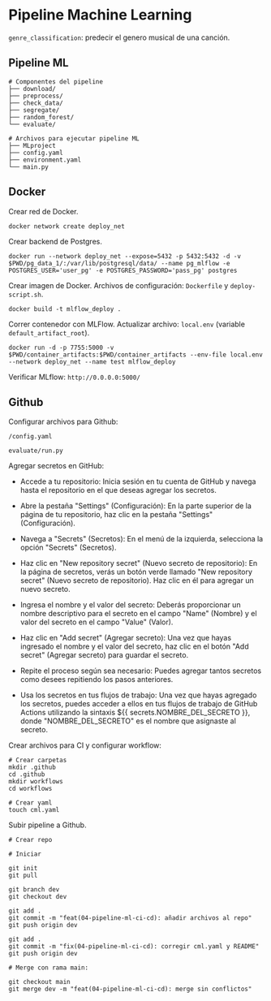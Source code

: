 # **Pipeline Machine Learning**

`genre_classification`: predecir el genero musical de una canción.

## **Pipeline ML**

```ssh
# Componentes del pipeline
├── download/
├── preprocess/
├── check_data/
├── segregate/
├── random_forest/
└── evaluate/

# Archivos para ejecutar pipeline ML
├── MLproject
├── config.yaml
├── environment.yaml
└── main.py
```

## **Docker**

Crear red de Docker.

```ssh
docker network create deploy_net
```

Crear backend de Postgres.

```ssh
docker run --network deploy_net --expose=5432 -p 5432:5432 -d -v $PWD/pg_data_1/:/var/lib/postgresql/data/ --name pg_mlflow -e POSTGRES_USER='user_pg' -e POSTGRES_PASSWORD='pass_pg' postgres
```

Crear imagen de Docker. Archivos de configuración: `Dockerfile` y `deploy-script.sh`.

```ssh
docker build -t mlflow_deploy .
```

Correr contenedor con MLFlow. Actualizar archivo: `local.env` (variable `default_artifact_root`).

```ssh
docker run -d -p 7755:5000 -v $PWD/container_artifacts:$PWD/container_artifacts --env-file local.env --network deploy_net --name test mlflow_deploy
```

Verificar MLflow: `http://0.0.0.0:5000/`

## **Github**

Configurar archivos para Github:

```ssh
/config.yaml

evaluate/run.py
```

Agregar secretos en GitHub:

- Accede a tu repositorio: Inicia sesión en tu cuenta de GitHub y navega hasta el repositorio en el que deseas agregar los secretos.

- Abre la pestaña "Settings" (Configuración): En la parte superior de la página de tu repositorio, haz clic en la pestaña "Settings" (Configuración).

- Navega a "Secrets" (Secretos): En el menú de la izquierda, selecciona la opción "Secrets" (Secretos).

- Haz clic en "New repository secret" (Nuevo secreto de repositorio): En la página de secretos, verás un botón verde llamado "New repository secret" (Nuevo secreto de repositorio). Haz clic en él para agregar un nuevo secreto.

- Ingresa el nombre y el valor del secreto: Deberás proporcionar un nombre descriptivo para el secreto en el campo "Name" (Nombre) y el valor del secreto en el campo "Value" (Valor).

- Haz clic en "Add secret" (Agregar secreto): Una vez que hayas ingresado el nombre y el valor del secreto, haz clic en el botón "Add secret" (Agregar secreto) para guardar el secreto.

- Repite el proceso según sea necesario: Puedes agregar tantos secretos como desees repitiendo los pasos anteriores.

- Usa los secretos en tus flujos de trabajo: Una vez que hayas agregado los secretos, puedes acceder a ellos en tus flujos de trabajo de GitHub Actions utilizando la sintaxis ${{ secrets.NOMBRE_DEL_SECRETO }}, donde "NOMBRE_DEL_SECRETO" es el nombre que asignaste al secreto.

Crear archivos para CI y configurar workflow:

```ssh
# Crear carpetas
mkdir .github
cd .github
mkdir workflows
cd workflows

# Crear yaml
touch cml.yaml
```

Subir pipeline a Github.

```ssh
# Crear repo

# Iniciar

git init
git pull

git branch dev
git checkout dev

git add .
git commit -m "feat(04-pipeline-ml-ci-cd): añadir archivos al repo"
git push origin dev

git add .
git commit -m "fix(04-pipeline-ml-ci-cd): corregir cml.yaml y README"
git push origin dev

# Merge con rama main:

git checkout main
git merge dev -m "feat(04-pipeline-ml-ci-cd): merge sin conflictos"
```
